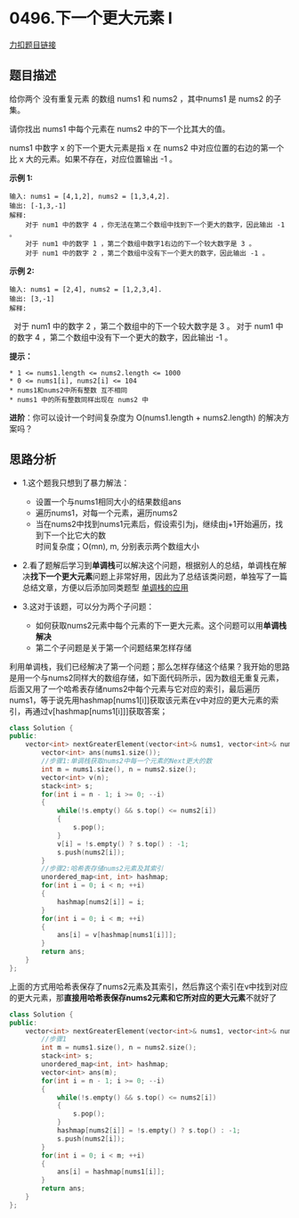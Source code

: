 # 0496.下一个更大元素 I

[力扣题目链接](https://leetcode-cn.com/problems/next-greater-element-i/)  

## 题目描述  

给你两个 没有重复元素 的数组 nums1 和 nums2 ，其中nums1 是 nums2 的子集。  

请你找出 nums1 中每个元素在 nums2 中的下一个比其大的值。  

nums1 中数字 x 的下一个更大元素是指 x 在 nums2 中对应位置的右边的第一个比 x 大的元素。如果不存在，对应位置输出 -1 。  

**示例 1:**

    输入: nums1 = [4,1,2], nums2 = [1,3,4,2].
    输出: [-1,3,-1]
    解释:
        对于 num1 中的数字 4 ，你无法在第二个数组中找到下一个更大的数字，因此输出 -1 。
        对于 num1 中的数字 1 ，第二个数组中数字1右边的下一个较大数字是 3 。
        对于 num1 中的数字 2 ，第二个数组中没有下一个更大的数字，因此输出 -1 。

**示例 2:**

    输入: nums1 = [2,4], nums2 = [1,2,3,4].
    输出: [3,-1]
    解释:
        对于 num1 中的数字 2 ，第二个数组中的下一个较大数字是 3 。
        对于 num1 中的数字 4 ，第二个数组中没有下一个更大的数字，因此输出 -1 。

**提示：**

    * 1 <= nums1.length <= nums2.length <= 1000
    * 0 <= nums1[i], nums2[i] <= 104
    * nums1和nums2中所有整数 互不相同
    * nums1 中的所有整数同样出现在 nums2 中

**进阶**：你可以设计一个时间复杂度为 O(nums1.length + nums2.length) 的解决方案吗？


## 思路分析  

* 1.这个题我只想到了暴力解法：
    * 设置一个与nums1相同大小的结果数组ans  
    * 遍历nums1，对每一个元素，遍历nums2
    * 当在nums2中找到nums1元素后，假设索引为j，继续由j+1开始遍历，找到下一个比它大的数  
时间复杂度；O(mn), m, 分别表示两个数组大小  

* 2.看了题解后学习到**单调栈**可以解决这个问题，根据别人的总结，单调栈在解决**找下一个更大元素**问题上非常好用，因此为了总结该类问题，单独写了一篇总结文章，方便以后添加同类题型 [单调栈的应用](https://github.com/wangrui996/leedcode/blob/master/%E6%A0%88/%E5%8D%95%E8%B0%83%E6%A0%88%E7%9A%84%E5%BA%94%E7%94%A8.md)  

* 3.这对于该题，可以分为两个子问题：
    * 如何获取nums2元素中每个元素的下一更大元素。这个问题可以用**单调栈解决**
    * 第二个子问题是关于第一个问题结果怎样存储

利用单调栈，我们已经解决了第一个问题；那么怎样存储这个结果？我开始的思路是用一个与nums2同样大的数组存储，如下面代码所示，因为数组无重复元素，后面又用了一个哈希表存储nums2中每个元素与它对应的索引，最后遍历nums1，等于说先用hashmap[nums1[i]]获取该元素在v中对应的更大元素的索引，再通过v[hashmap[nums1[i]]]获取答案；

```cpp
class Solution {
public:
    vector<int> nextGreaterElement(vector<int>& nums1, vector<int>& nums2) {
        vector<int> ans(nums1.size());
        //步骤1:单调栈获取nums2中每一个元素的Next更大的数
        int m = nums1.size(), n = nums2.size();
        vector<int> v(n);
        stack<int> s;
        for(int i = n - 1; i >= 0; --i)
        {
            while(!s.empty() && s.top() <= nums2[i])
            {
                s.pop();
            }
            v[i] = !s.empty() ? s.top() : -1;
            s.push(nums2[i]);
        }
        //步骤2:哈希表存储nums2元素及其索引
        unordered_map<int, int> hashmap;
        for(int i = 0; i < n; ++i)
        {
            hashmap[nums2[i]] = i;
        }
        for(int i = 0; i < m; ++i)
        {
            ans[i] = v[hashmap[nums1[i]]];
        }
        return ans;
    }
};
```

上面的方式用哈希表保存了nums2元素及其索引，然后靠这个索引在v中找到对应的更大元素，那**直接用哈希表保存nums2元素和它所对应的更大元素**不就好了

```cpp
class Solution {
public:
    vector<int> nextGreaterElement(vector<int>& nums1, vector<int>& nums2) {
        //步骤1
        int m = nums1.size(), n = nums2.size();
        stack<int> s;
        unordered_map<int, int> hashmap;
        vector<int> ans(m);
        for(int i = n - 1; i >= 0; --i)
        {
            while(!s.empty() && s.top() <= nums2[i])
            {   
                s.pop();
            }
            hashmap[nums2[i]] = !s.empty() ? s.top() : -1;
            s.push(nums2[i]);
        }
        for(int i = 0; i < m; ++i)
        {
            ans[i] = hashmap[nums1[i]];
        }
        return ans;
    }
};
```
